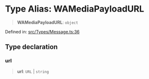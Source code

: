 # Type Alias: WAMediaPayloadURL

> **WAMediaPayloadURL**: `object`

Defined in: [src/Types/Message.ts:36](https://github.com/Fokusdotid/bail/blob/546bbbb35e652e95f45982a71bee62b2c682e4eb/src/Types/Message.ts#L36)

## Type declaration

### url

> **url**: `URL` \| `string`
